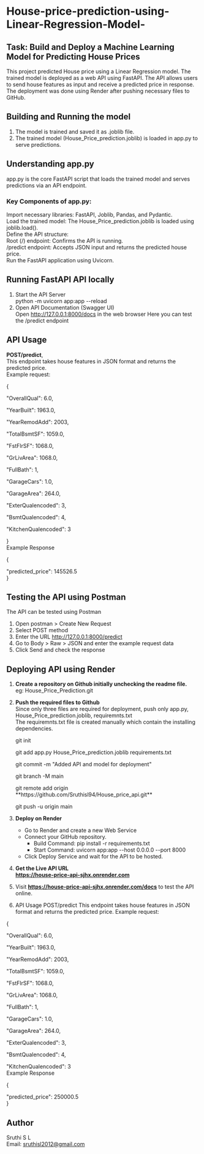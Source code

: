 # House-price-prediction-using-Linear-Regression-Model-
## Task:  Build and Deploy a Machine Learning Model for Predicting House Prices
This project predicted House price using a Linear Regression model. The trained model is deployed as a web API using FastAPI. The API allows users to send house features as input and receive a predicted price in response. The deployment was done using Render after pushing necessary files to GitHub.
## Building and Running the model
1. The model is trained and saved it as .joblib file.
2. The trained model (House_Price_prediction.joblib) is loaded in app.py to serve predictions.

## Understanding app.py
app.py is the core FastAPI script that loads the trained model and serves predictions via an API endpoint.
### Key Components of app.py:<br>
Import necessary libraries: FastAPI, Joblib, Pandas, and Pydantic.<br>
Load the trained model: The House_Price_prediction.joblib is loaded using joblib.load().<br>
Define the API structure:<br>
Root (/) endpoint: Confirms the API is running.<br>
/predict endpoint: Accepts JSON input and returns the predicted house price.<br>
Run the FastAPI application using Uvicorn.

## Running FastAPI API locally
1. Start the API Server<br>
   python -m uvicorn app:app --reload
2. Open API Documentation (Swagger UI)<br>
   Open http://127.0.0.1:8000/docs in the web browser
   Here you can test the /predict endpoint
## API Usage
**POST/predict**,<br>
This endpoint takes house features in JSON format and returns the predicted price.<br>
Example request:
 <p>{<br>
    <p>"OverallQual": 6.0, <br>
   <p> "YearBuilt": 1963.0, <br>
    <p>"YearRemodAdd": 2003, <br>
    <p>"TotalBsmtSF": 1059.0, <br>
   <p> "FstFlrSF": 1068.0, <br>
   <p> "GrLivArea": 1068.0, <br>
   <p> "FullBath": 1, <br>
    <p>"GarageCars": 1.0, <br>
   <p> "GarageArea": 264.0, <br>
   <p> "ExterQualencoded": 3, <br>
   <p> "BsmtQualencoded": 4, <br>
   <p> "KitchenQualencoded": 3 <br>
  <p>} <br>
Example Response<br>
 <p>{<br>
    <p> "predicted_price": 145526.5 <br>
} <br>

## Testing the API using Postman
The API can be tested using Postman
1. Open postman > Create New Request
2. Select POST method
3. Enter the URL http://127.0.0.1:8000/predict
4. Go to Body > Raw > JSON and enter the example request data
5. Click Send and check the response

## Deploying API using Render
1. **Create a repository on Github initially unchecking the readme file.**<br>
   eg: House_Price_Prediction.git
2. **Push the required files to Github**<br>
   Since only three files are required for deployment, push only app.py, House_Price_prediction.joblib, requiremnts.txt<br>
   The requiremnts.txt file is created manually which contain the installing dependencies.
   <p>git init<br>  
   <p> git add app.py House_Price_prediction.joblib requirements.txt <br>
   <p>git commit -m "Added API and model for deployment"  <br>
   <p> git branch -M main  <br>
   <p> git remote add origin **https://github.com/Sruthisl94/House_price_api.git**<br>
   <p> git push -u origin main  <br>

3. **Deploy on Render**
   * Go to Render and create a new Web Service
   * Connect your GitHub repository.
      * Build Command: pip install -r requirements.txt
      * Start Command: uvicorn app:app --host 0.0.0.0 --port 8000
   * Click Deploy Service and wait for the API to be hosted.
4. **Get the Live API URL** <br>
   **https://house-price-api-sjhx.onrender.com**
5. Visit  **https://house-price-api-sjhx.onrender.com/docs** to test the API online.
6. API Usage
POST/predict
   This endpoint takes house features in JSON format and returns the predicted price.
   Example request:
 <p>{<br>
 <p>"OverallQual": 6.0, <br>
   <p> "YearBuilt": 1963.0, <br>
    <p>"YearRemodAdd": 2003, <br>
    <p>"TotalBsmtSF": 1059.0, <br>
   <p> "FstFlrSF": 1068.0, <br>
   <p> "GrLivArea": 1068.0, <br>
   <p> "FullBath": 1, <br>
    <p>"GarageCars": 1.0, <br>
   <p> "GarageArea": 264.0, <br>
   <p> "ExterQualencoded": 3, <br>
   <p> "BsmtQualencoded": 4, <br>
   <p> "KitchenQualencoded": 3 <br>
Example Response<br>
 <p>{<br>
    <p> "predicted_price": 250000.5 <br>
} <br>

## Author
Sruthi S L<br>
Email: sruthisl2012@gmail.com
   
   
     
   
